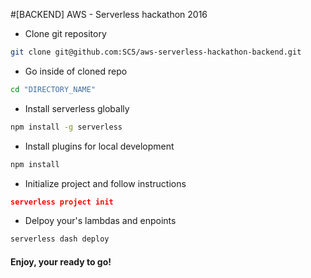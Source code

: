 #[BACKEND] AWS - Serverless hackathon 2016

* Clone git repository
```bash
git clone git@github.com:SC5/aws-serverless-hackathon-backend.git
```

* Go inside of cloned repo
```bash
cd "DIRECTORY_NAME"
```
* Install serverless globally
```bash
npm install -g serverless
```

* Install plugins for local development
```bash
npm install
```

* Initialize project and follow instructions 
```json 
serverless project init 
``` 

* Delpoy your's lambdas and enpoints
```bash
serverless dash deploy
```

#### Enjoy, your ready to go!